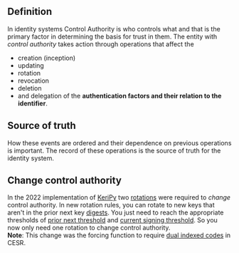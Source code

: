 ## Definition
In identity systems Control Authority is who controls what and that is the primary factor in determining the basis for trust in them. The entity with *control authority* takes action through operations that affect the
- creation (inception)
- updating
- rotation
- revocation
- deletion
- and delegation of the **authentication factors and their relation to the identifier**.

## Source of truth
How these events are ordered and their dependence on previous operations is important. The record of these operations is the source of truth for the identity system.

## Change control authority
In the 2022 implementation of [KeriPy](keripy.md) two [rotations](key-rotation.md) were required to _change_ control authority.
In new rotation rules, you can rotate to new keys that aren't in the prior next key [digests](digest.md). You just need to reach the appropriate thresholds of [prior next threshold](prior-next-threshold.md) and [current signing threshold](current-signing-threshold.md). So you now only need one rotation to change control authority.\
**Note**: This change was the forcing function to require [dual indexed codes](dual-indexed-codes.md) in CESR.